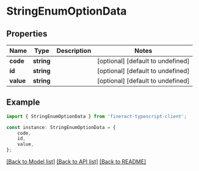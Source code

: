 # StringEnumOptionData


## Properties

Name | Type | Description | Notes
------------ | ------------- | ------------- | -------------
**code** | **string** |  | [optional] [default to undefined]
**id** | **string** |  | [optional] [default to undefined]
**value** | **string** |  | [optional] [default to undefined]

## Example

```typescript
import { StringEnumOptionData } from 'fineract-typescript-client';

const instance: StringEnumOptionData = {
    code,
    id,
    value,
};
```

[[Back to Model list]](../README.md#documentation-for-models) [[Back to API list]](../README.md#documentation-for-api-endpoints) [[Back to README]](../README.md)
